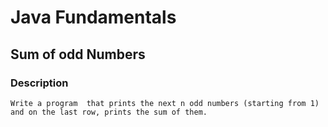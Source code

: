# Java Fundamentals

## Sum of odd Numbers

### Description

    Write a program  that prints the next n odd numbers (starting from 1) and on the last row, prints the sum of them.
